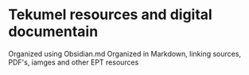 # Tekumel resources and digital documentain

Organized using Obsidian.md
Organized in Markdown, linking sources, PDF's, iamges and other EPT resources
